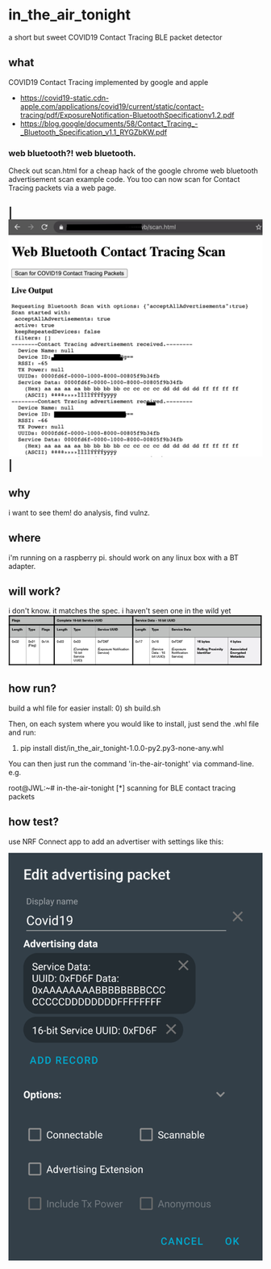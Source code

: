 # in_the_air_tonight
a short but sweet COVID19 Contact Tracing BLE packet detector
## what
COVID19 Contact Tracing implemented by google and apple
* https://covid19-static.cdn-apple.com/applications/covid19/current/static/contact-tracing/pdf/ExposureNotification-BluetoothSpecificationv1.2.pdf
* https://blog.google/documents/58/Contact_Tracing_-_Bluetooth_Specification_v1.1_RYGZbKW.pdf
### web bluetooth?! web bluetooth.
Check out scan.html for a cheap hack of the google chrome web bluetooth advertisement scan example code. You too can now scan for Contact Tracing packets via a web page.

|![Web Bluetooth Screenshot](img/webbluetooth.png)|
-

## why
i want to see them! do analysis, find vulnz.
## where
i'm running on a raspberry pi. should work on any linux box with a BT adapter.
## will work?
i don't know. it matches the spec. i haven't seen one in the wild yet
![the spec](img/contact_tracing_packet_payload.png)
## how run?

build a whl file for easier install:
0) sh build.sh 

Then, on each system where you would like to install, just send the .whl file and run:
1) pip install dist/in_the_air_tonight-1.0.0-py2.py3-none-any.whl

You can then just run the command 'in-the-air-tonight' via command-line. e.g.

root@JWL:~# in-the-air-tonight 
 [*] scanning for BLE contact tracing packets


## how test?
use NRF Connect app to add an advertiser with settings like this:

![NRF Connect](img/nrf_connect_covid19.png)
